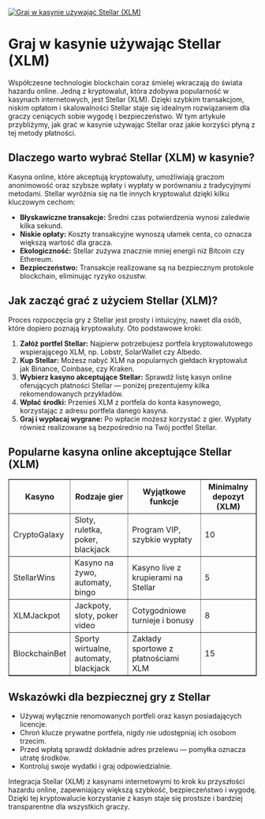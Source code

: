 [![Graj w kasynie używając Stellar (XLM)](https://123-caf.pages.dev/gitsignup.png)](https://vrmoo.ru/Bt82HjjY)

<h1>Graj w kasynie używając Stellar (XLM)</h1> <p>Współczesne technologie blockchain coraz śmielej wkraczają do świata hazardu online. Jedną z kryptowalut, która zdobywa popularność w kasynach internetowych, jest Stellar (XLM). Dzięki szybkim transakcjom, niskim opłatom i skalowalności Stellar staje się idealnym rozwiązaniem dla graczy ceniących sobie wygodę i bezpieczeństwo. W tym artykule przybliżymy, jak grać w kasynie używając Stellar oraz jakie korzyści płyną z tej metody płatności.</p>  <h2>Dlaczego warto wybrać Stellar (XLM) w kasynie?</h2> <p>Kasyna online, które akceptują kryptowaluty, umożliwiają graczom anonimowość oraz szybsze wpłaty i wypłaty w porównaniu z tradycyjnymi metodami. Stellar wyróżnia się na tle innych kryptowalut dzięki kilku kluczowym cechom:</p> <ul>   <li><strong>Błyskawiczne transakcje:</strong> Średni czas potwierdzenia wynosi zaledwie kilka sekund.</li>   <li><strong>Niskie opłaty:</strong> Koszty transakcyjne wynoszą ułamek centa, co oznacza większą wartość dla gracza.</li>   <li><strong>Ekologiczność:</strong> Stellar zużywa znacznie mniej energii niż Bitcoin czy Ethereum.</li>   <li><strong>Bezpieczeństwo:</strong> Transakcje realizowane są na bezpiecznym protokole blockchain, eliminując ryzyko oszustw.</li> </ul>  <h2>Jak zacząć grać z użyciem Stellar (XLM)?</h2> <p>Proces rozpoczęcia gry z Stellar jest prosty i intuicyjny, nawet dla osób, które dopiero poznają kryptowaluty. Oto podstawowe kroki:</p> <ol>   <li><strong>Załóż portfel Stellar:</strong> Najpierw potrzebujesz portfela kryptowalutowego wspierającego XLM, np. Lobstr, SolarWallet czy Albedo.</li>   <li><strong>Kup Stellar:</strong> Możesz nabyć XLM na popularnych giełdach kryptowalut jak Binance, Coinbase, czy Kraken.</li>   <li><strong>Wybierz kasyno akceptujące Stellar:</strong> Sprawdź listę kasyn online oferujących płatności Stellar — poniżej prezentujemy kilka rekomendowanych przykładów.</li>   <li><strong>Wpłać środki:</strong> Przenieś XLM z portfela do konta kasynowego, korzystając z adresu portfela danego kasyna.</li>   <li><strong>Graj i wypłacaj wygrane:</strong> Po wpłacie możesz korzystać z gier. Wypłaty również realizowane są bezpośrednio na Twój portfel Stellar.</li> </ol>  <h2>Popularne kasyna online akceptujące Stellar (XLM)</h2> <table border="1" cellpadding="8" cellspacing="0">   <thead>     <tr>       <th>Kasyno</th>       <th>Rodzaje gier</th>       <th>Wyjątkowe funkcje</th>       <th>Minimalny depozyt (XLM)</th>     </tr>   </thead>   <tbody>     <tr>       <td>CryptoGalaxy</td>       <td>Sloty, ruletka, poker, blackjack</td>       <td>Program VIP, szybkie wypłaty</td>       <td>10</td>     </tr>     <tr>       <td>StellarWins</td>       <td>Kasyno na żywo, automaty, bingo</td>       <td>Kasyno live z krupierami na Stellar</td>       <td>5</td>     </tr>     <tr>       <td>XLMJackpot</td>       <td>Jackpoty, sloty, poker video</td>       <td>Cotygodniowe turnieje i bonusy</td>       <td>8</td>     </tr>     <tr>       <td>BlockchainBet</td>       <td>Sporty wirtualne, automaty, blackjack</td>       <td>Zakłady sportowe z płatnościami XLM</td>       <td>15</td>     </tr>   </tbody> </table>  <h2>Wskazówki dla bezpiecznej gry z Stellar</h2> <ul>   <li>Używaj wyłącznie renomowanych portfeli oraz kasyn posiadających licencje.</li>   <li>Chroń klucze prywatne portfela, nigdy nie udostępniaj ich osobom trzecim.</li>   <li>Przed wpłatą sprawdź dokładnie adres przelewu — pomyłka oznacza utratę środków.</li>   <li>Kontroluj swoje wydatki i graj odpowiedzialnie.</li> </ul>  <p>Integracja Stellar (XLM) z kasynami internetowymi to krok ku przyszłości hazardu online, zapewniający większą szybkość, bezpieczeństwo i wygodę. Dzięki tej kryptowalucie korzystanie z kasyn staje się prostsze i bardziej transparentne dla wszystkich graczy.</p>